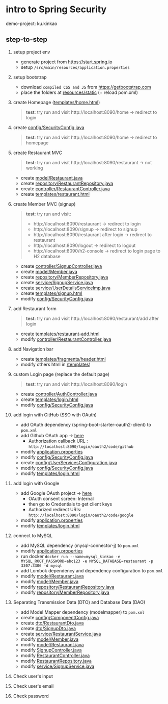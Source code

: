 # intro to Spring Security

demo-project: ku.kinkao

## step-to-step

1. setup project env

    - generate project from https://start.spring.io
    - setup `/src/main/resources/application.properties`

2. setup bootstrap

    - download `compiled CSS and JS` from https://getbootstrap.com
    - place the folders at [resources/static](src/main/resources/static) (+ reload pom.xml)

3. create Homepage ([templates/home.html](src/main/resources/templates/home.html))

   <!--run on vscode: ~/KinkaoApplication.java -> toolbar -> run -> run java -->

   > **test**: try run and visit http://localhost:8090/home -> redirect to login

4. create [config/SecurityConfig.java](src/main/java/ku/kinkao/config/SecurityConfig.java)

   > **test**: try run and visit http://localhost:8090/home -> redirect to homepage

5. create Restaurant MVC

   > **test**: try run and visit http://localhost:8090/restaurant -> not working

    - create [model/Restaurant.java](src/main/java/ku/kinkao/model/Restaurant.java)
    - create [repository/RestaurantRepository.java](src/main/java/ku/kinkao/repository/RestaurantRepository.java)
    - create [controller/RestaurantController.java](src/main/java/ku/kinkao/controller/RestaurantController.java)
    - create [templates/restaurant.html](src/main/resources/templates/restaurant.html)

6. create Member MVC (signup)

   > **test**: try run and visit:
   >
   > - http://localhost:8090/restaurant -> redirect to login
   > - http://localhost:8090/signup -> redirect to signup
   > - http://localhost:8090/restaurant after login -> redirect to restaurant
   > - http://localhost:8090/logout -> redirect to logout
   > - http://localhost:8090/h2-console -> redirect to login page to H2 database

    - create [controller/SignupController.java](src/main/java/ku/kinkao/controller/SignupController.java)
    - create [model/Member.java](src/main/java/ku/kinkao/model/Member.java)
    - create [repository/MemberRepository.java](src/main/java/ku/kinkao/repository/MemberRepository.java)
    - create [service/SignupService.java](src/main/java/ku/kinkao/service/SignupService.java)
    - create [service/UserDetailsServiceImp.java](src/main/java/ku/kinkao/service/UserDetailsServiceImp.java)
    - create [templates/signup.html](src/main/resources/templates/signup.html)
    - modify [config/SecurityConfig.java](src/main/java/ku/kinkao/config/SecurityConfig.java)

7. add Restaurant form

   > **test**: try run and visit http://localhost:8090/restaurant/add after login

    - create [templates/restaurant-add.html](src/main/resources/templates/restaurant-add.html)
    - modify [controller/RestaurantController.java](src/main/java/ku/kinkao/controller/RestaurantController.java)

8. add Navigation bar

    - create [templates/fragments/header.html](src/main/resources/templates/fragments/header.html)
    - modify others html in [/templates](src/main/resources/templates))

9. custom Login page (replace the default page)

   > **test**: try run and visit http://localhost:8090/login

    - create [controller/AuthController.java](src/main/java/ku/kinkao/controller/AuthController.java)
    - create [templates/login.html](src/main/resources/templates/login.html)
    - modify [config/SecurityConfig.java](src/main/java/ku/kinkao/config/SecurityConfig.java)

10. add login with GitHub (SSO with OAuth)

    - add OAuth dependency (spring-boot-starter-oauth2-client) to `pom.xml`
    - add Github OAuth app -> [here](https://github.com/settings/applications/new)
        - Authorization callback URL : `http://localhost:8090/login/oauth2/code/github`
    - modify [application.properties](src/main/resources/application.properties)
    - modify [config/SecurityConfig.java](src/main/java/ku/kinkao/config/SecurityConfig.java)
    - create [config/UserServicesConfiguration.java](src/main/java/ku/kinkao/config/UserServicesConfiguration.java)
    - modify [config/SecurityConfig.java](src/main/java/ku/kinkao/config/SecurityConfig.java)
    - modify [templates/login.html](src/main/resources/templates/login.html)

11. add login with Google

    - add Google OAuth project -> [here](https://console.developers.google.com/apis/dashboard)
        - OAuth consent screen: Internal
        - then go to Credentials to get client keys
        - Authorized redirect URIs: `http://localhost:8090/login/oauth2/code/google`
    - modify [application.properties](src/main/resources/application.properties)
    - modify [templates/login.html](src/main/resources/templates/login.html)

12. connect to MySQL

    - add MySQL dependency (mysql-connector-j) to `pom.xml`
    - modify [application.properties](src/main/resources/application.properties)
    - run
      docker `docker run --name=mysql_kinkao -e MYSQL_ROOT_PASSWORD=abc123 -e MYSQL_DATABASE=restaurant -p 3307:3306 -d mysql`
    - add Lombok dependency and dependency configuration to `pom.xml`
    - modify [model/Restaurant.java](src/main/java/ku/kinkao/model/Restaurant.java)
    - modify [model/Member.java](src/main/java/ku/kinkao/model/Member.java)
    - modify [repository/RestaurantRepository.java](src/main/java/ku/kinkao/repository/RestaurantRepository.java)
    - modify [repository/MemberRepository.java](src/main/java/ku/kinkao/repository/MemberRepository.java)

13. Separating Transmission Data (DTO) and Database Data (DAO)

    - add Model Mapper dependency (modelmapper) to `pom.xml`
    - create [config/ComponentConfig.java](src/main/java/ku/kinkao/config/ComponentConfig.java)
    - create [dto/RestaurantDto.java](src/main/java/ku/kinkao/dto/RestaurantDto.java)
    - create [dto/SignupDto.java](src/main/java/ku/kinkao/dto/SignupDto.java)
    - create [service/RestaurantService.java](src/main/java/ku/kinkao/service/RestaurantService.java)
    - modify [model/Member.java](src/main/java/ku/kinkao/model/Member.java)
    - modify [model/Restaurant.java](src/main/java/ku/kinkao/model/Restaurant.java)
    - modify [SignupController.java](src/main/java/ku/kinkao/controller/SignupController.java)
    - modify [RestaurantController.java](src/main/java/ku/kinkao/controller/RestaurantController.java)
    - modify [RestaurantRepository.java](src/main/java/ku/kinkao/repository/RestaurantRepository.java)
    - modify [service/SignupService.java](src/main/java/ku/kinkao/service/SignupService.java)

14. Check user's input

15. Check user's email

16. Check password
